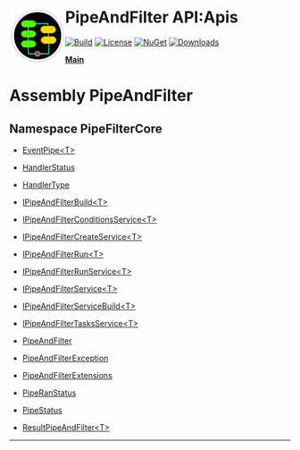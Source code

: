 # <img align="left" width="100" height="100" src="../images/icon.png">PipeAndFilter API:Apis 

[![Build](https://github.com/FRACerqueira/PipeAndFilter/workflows/Build/badge.svg)](https://github.com/FRACerqueira/PipeAndFilter/actions/workflows/build.yml)
[![License](https://img.shields.io/badge/License-MIT-brightgreen.svg)](https://github.com/FRACerqueira/PipeAndFilter/blob/master/LICENSE)
[![NuGet](https://img.shields.io/nuget/v/PipeAndFilter)](https://www.nuget.org/packages/PipeAndFilter/)
[![Downloads](https://img.shields.io/nuget/dt/PipeAndFilter)](https://www.nuget.org/packages/PipeAndFilter/)

[**Main**](../index.md#table-of-contents)

# Assembly PipeAndFilter

## Namespace PipeFilterCore

- [EventPipe&lt;T&gt;](./pipefiltercore.eventpipe-1.md)

- [HandlerStatus](./pipefiltercore.handlerstatus.md)

- [HandlerType](./pipefiltercore.handlertype.md)

- [IPipeAndFilterBuild&lt;T&gt;](./pipefiltercore.ipipeandfilterbuild-1.md)

- [IPipeAndFilterConditionsService&lt;T&gt;](./pipefiltercore.ipipeandfilterconditionsservice-1.md)

- [IPipeAndFilterCreateService&lt;T&gt;](./pipefiltercore.ipipeandfiltercreateservice-1.md)

- [IPipeAndFilterRun&lt;T&gt;](./pipefiltercore.ipipeandfilterrun-1.md)

- [IPipeAndFilterRunService&lt;T&gt;](./pipefiltercore.ipipeandfilterrunservice-1.md)

- [IPipeAndFilterService&lt;T&gt;](./pipefiltercore.ipipeandfilterservice-1.md)

- [IPipeAndFilterServiceBuild&lt;T&gt;](./pipefiltercore.ipipeandfilterservicebuild-1.md)

- [IPipeAndFilterTasksService&lt;T&gt;](./pipefiltercore.ipipeandfiltertasksservice-1.md)

- [PipeAndFilter](./pipefiltercore.pipeandfilter.md)

- [PipeAndFilterException](./pipefiltercore.pipeandfilterexception.md)

- [PipeAndFilterExtensions](./pipefiltercore.pipeandfilterextensions.md)

- [PipeRanStatus](./pipefiltercore.piperanstatus.md)

- [PipeStatus](./pipefiltercore.pipestatus.md)

- [ResultPipeAndFilter&lt;T&gt;](./pipefiltercore.resultpipeandfilter-1.md)


- - -

